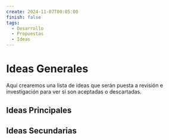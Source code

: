 ```yaml
---
create: 2024-11-07T00:05:00
finish: false
tags:
  - Desarrollo
  - Propuestas
  - Ideas
---
```


# Ideas Generales
Aquí crearemos una lista de ideas que serán puesta a revisión e investigación para ver si son aceptadas o descartadas.

## Ideas Principales

## Ideas Secundarias 
